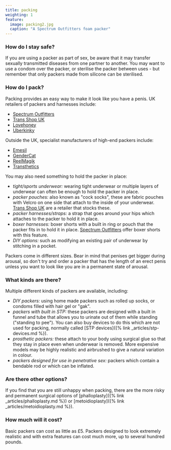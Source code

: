```yaml
---
title: packing
weighting: 1
feature:
  image: packing2.jpg
  caption: "A Spectrum Outfitters foam packer"
---
```


### How do I stay safe?

If you are using a packer as part of sex, be aware that it may transfer sexually transmitted diseases from one partner to another. You may want to use a condom over the packer, or sterilise the packer between uses - but remember that only packers made from silicone can be sterilised.

### How do I pack?

Packing provides an easy way to make it look like you have a penis. UK retailers of packers and harnesses include:

- [Spectrum Outfitters](https://spectrumoutfitters.co.uk/)
- [Trans Shop UK](https://uktransshop.co.uk/)
- [Lovehoney](https://www.lovehoney.co.uk)
- [Uberkinky](http://www.uberkinky.co.uk)

Outside the UK, specialist manufacturers of high-end packers include:

- [Emesil](https://www.emisil.com/)
- [GenderCat](https://gendercat.com/)
- [ReelMagik](https://www.reelmagik.com/)
- [Transthetics](https://transthetics.com/)

You may also need something to hold the packer in place:

- *tight/sports underwear:* wearing tight underwear or multiple layers of underwear can often be enough to hold the packer in place. 
- *packer pouches:* also known as "cock socks", these are fabric pouches with Velcro on one side that attach to the inside of your underwear. [Trans Shop UK](https://uktransshop.co.uk/) are a retailer that stocks these.
- *packer harnesses/straps:* a strap that goes around your hips which attaches to the packer to hold it in place.
- *boxer harnesses:* boxer shorts with a built in ring or pouch that the packer fits in to hold it in place. [Spectrum Outfitters](https://spectrumoutfitters.co.uk/pages/3-in-1-spectrum-boxer) offer boxer shorts with this feature.
- *DIY options:* such as modifying an existing pair of underwear by stitching in a pocket.

Packers come in different sizes. Bear in mind that penises get bigger during arousal, so don't try and order a packer that has the length of an erect penis unless you want to look like you are in a permanent state of arousal.

### What kinds are there?

Multiple different kinds of packers are available, including:

- *DIY packers:* using home made packers such as rolled up socks, or condoms filled with hair gel or "gak".
- *packers with built in STP:* these packers are designed with a built in funnel and tube that allows you to urinate out of them while standing ("standing to pee"). You can also buy devices to do this which are not used for packing, normally called [STP devices]({% link _articles/stp-devices.md %}).
- *prosthetic packers:* these attach to your body using surgical glue so that they stay in place even when underwear is removed. More expensive models may be highly realistic and airbrushed to give a natural variation in colour.
- *packers designed for use in penetrative sex:* packers which contain a bendable rod or which can be inflated.

### Are there other options?

If you find that you are still unhappy when packing, there are the more risky and permanent surgical options of [phalloplasty]({% link _articles/phalloplasty.md %}) or [metoidioplasty]({% link _articles/metoidioplasty.md %}).

### How much will it cost?

Basic packers can cost as little as £5. Packers designed to look extremely realistic and with extra features can cost much more, up to several hundred pounds.
